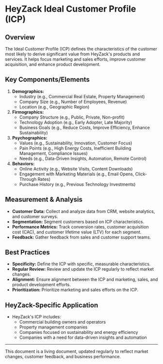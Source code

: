 # HeyZack Ideal Customer Profile (ICP)

## Overview

The Ideal Customer Profile (ICP) defines the characteristics of the customer most likely to derive significant value from HeyZack's products and services. It helps focus marketing and sales efforts, improve customer acquisition, and enhance product development.

## Key Components/Elements

1.  **Demographics:**
    -   Industry (e.g., Commercial Real Estate, Property Management)
    -   Company Size (e.g., Number of Employees, Revenue)
    -   Location (e.g., Geographic Region)
2.  **Firmographics:**
    -   Company Structure (e.g., Public, Private, Non-profit)
    -   Technology Adoption (e.g., Early Adopter, Late Majority)
    -   Business Goals (e.g., Reduce Costs, Improve Efficiency, Enhance Sustainability)
3.  **Psychographics:**
    -   Values (e.g., Sustainability, Innovation, Customer Focus)
    -   Pain Points (e.g., High Energy Costs, Inefficient Building Management, Compliance Issues)
    -   Needs (e.g., Data-Driven Insights, Automation, Remote Control)
4.  **Behaviors:**
    -   Online Activity (e.g., Website Visits, Content Downloads)
    -   Engagement with Marketing Materials (e.g., Email Opens, Click-Through Rates)
    -   Purchase History (e.g., Previous Technology Investments)

## Measurement & Analysis

-   **Customer Data:** Collect and analyze data from CRM, website analytics, and customer surveys.
-   **Segmentation:** Segment customers based on ICP characteristics.
-   **Performance Metrics:** Track conversion rates, customer acquisition cost (CAC), and customer lifetime value (LTV) for each segment.
-   **Feedback:** Gather feedback from sales and customer support teams.

## Best Practices

-   **Specificity:** Define the ICP with specific, measurable characteristics.
-   **Regular Review:** Review and update the ICP regularly to reflect market changes.
-   **Alignment:** Ensure alignment between the ICP and marketing, sales, and product development efforts.
-   **Prioritization:** Prioritize marketing and sales efforts on the ICP.

## HeyZack-Specific Application

-   HeyZack's ICP includes:
    -   Commercial building owners and operators
    -   Property management companies
    -   Companies focused on sustainability and energy efficiency
    -   Companies with a need for data-driven insights and automation

---

This document is a living document, updated regularly to reflect market changes, customer feedback, and business performance.
